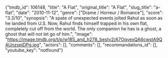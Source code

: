 {"tmdb_id": 106148, "title": "A Flat", "original_title": "A Flat", "slug_title": "a-flat", "date": "2010-11-12", "genre": ["Drame / Horreur / Romance"], "score": "3.3/10", "synopsis": "A spate of unexpected events jolted Rahul as soon as he landed from U.S. Now, Rahul finds himself trapped in his own flat, completely cut off from the world. The only companion he has is a ghost, a ghost that will not let go of him.", "image": "https://image.tmdb.org/t/p/w185_and_h278_bestv2/A7OqvexQA6cwstA9QAUnzspjDPg.jpg", "actors": [], "comments": [], "recommandations_id": [], "youtube_key": "notfound"}